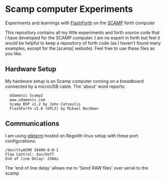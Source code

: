 # Scamp computer Experiments
Experiments and learnings with [FlashForth](https://flashforth.com/) on the [SCAMP](https://udamonic.com/what-is-a-scamp.html) forth computer

This repository contains all my little experiments and forth source code that I have developed for the SCAMP computer. I am no expert in forth but feel it would be helpful to keep  a repository of forth code (as I haven't found many examples, except for the [scamp] website). Feel free to use these files as you like.

## Hardware Setup
My hardware setup is an Scamp computer running on a breadboard connected by a microUSB cable. The 'about' word reports:

```
  Udamonic Scamp2
  www.udamonic.com
  Scamp BSP v1.2 by John Catsoulis
  FlashForth v5.0 (GPL3) by Mikael Nordman
```

## Communications

I am using [gtkterm](https://github.com/Jeija/gtkterm) hosted on Regolith linux setup with these port configurations:

    /dev/ttyACM0 38400-8-N-1
    Flow Control: Xon/Xoff
    End of line Delay: 250ms

The 'end of line delay' allows me to 'Send RAW files' over serial to the scamp

